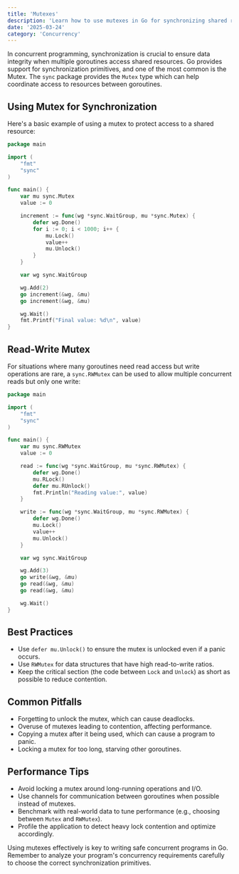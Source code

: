 ```yaml
---
title: 'Mutexes'
description: 'Learn how to use mutexes in Go for synchronizing shared resources'
date: '2025-03-24'
category: 'Concurrency'
---
```


In concurrent programming, synchronization is crucial to ensure data integrity when multiple goroutines access shared resources. Go provides support for synchronization primitives, and one of the most common is the Mutex. The `sync` package provides the `Mutex` type which can help coordinate access to resources between goroutines.

## Using Mutex for Synchronization

Here's a basic example of using a mutex to protect access to a shared resource:

```go
package main

import (
	"fmt"
	"sync"
)

func main() {
	var mu sync.Mutex
	value := 0

	increment := func(wg *sync.WaitGroup, mu *sync.Mutex) {
		defer wg.Done()
		for i := 0; i < 1000; i++ {
			mu.Lock()
			value++
			mu.Unlock()
		}
	}

	var wg sync.WaitGroup

	wg.Add(2)
	go increment(&wg, &mu)
	go increment(&wg, &mu)

	wg.Wait()
	fmt.Printf("Final value: %d\n", value)
}
```

## Read-Write Mutex

For situations where many goroutines need read access but write operations are rare, a `sync.RWMutex` can be used to allow multiple concurrent reads but only one write:

```go
package main

import (
	"fmt"
	"sync"
)

func main() {
	var mu sync.RWMutex
	value := 0

	read := func(wg *sync.WaitGroup, mu *sync.RWMutex) {
		defer wg.Done()
		mu.RLock()
		defer mu.RUnlock()
		fmt.Println("Reading value:", value)
	}

	write := func(wg *sync.WaitGroup, mu *sync.RWMutex) {
		defer wg.Done()
		mu.Lock()
		value++
		mu.Unlock()
	}

	var wg sync.WaitGroup

	wg.Add(3)
	go write(&wg, &mu)
	go read(&wg, &mu)
	go read(&wg, &mu)

	wg.Wait()
}
```

## Best Practices

- Use `defer mu.Unlock()` to ensure the mutex is unlocked even if a panic occurs.
- Use `RWMutex` for data structures that have high read-to-write ratios.
- Keep the critical section (the code between `Lock` and `Unlock`) as short as possible to reduce contention.

## Common Pitfalls

- Forgetting to unlock the mutex, which can cause deadlocks.
- Overuse of mutexes leading to contention, affecting performance.
- Copying a mutex after it being used, which can cause a program to panic.
- Locking a mutex for too long, starving other goroutines.
  
## Performance Tips

- Avoid locking a mutex around long-running operations and I/O.
- Use channels for communication between goroutines when possible instead of mutexes.
- Benchmark with real-world data to tune performance (e.g., choosing between `Mutex` and `RWMutex`).
- Profile the application to detect heavy lock contention and optimize accordingly.

Using mutexes effectively is key to writing safe concurrent programs in Go. Remember to analyze your program's concurrency requirements carefully to choose the correct synchronization primitives.
